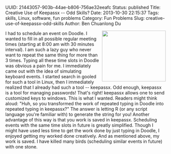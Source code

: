UUID: 21443057-903b-44ae-b806-756ae32eeafc
Status: published
Title: Creative Use of Keepassx -- Odd Skills?
Date: 2013-10-30 22:15:37
Tags: skills, Linux, software, fun problems
Category: Fun Problems
Slug: creative-use-of-keepassx-odd-skills
Author: Ben Chuanlong Du


<img src="http://www.legendu.net/media/logo/keepassx.jpeg"
width="200" height="160" align="right"/>

I had to schedule an event on Doodle.
I wanted to fill in all possible regular meeting times 
(starting at 8:00 am with 30 minutes interval).
I am such a lazy guy who never want to repeat the same thing for more than 3 times.
Typing all these time slots in Doodle was obvious a pain for me.
I immediately came out with the idea of simulating keyboard events. 
I started search in gooled for such a tool in Linux, 
then I immediately realized that I already had such a tool -- keepassx. 
Odd enough, keepassx is a tool for managing passwords!
That's right! 
keepassx allows one to send customized keys to windows.
This is what I wanted. 
Readers might think aloud: 
"Huh, 
so you transformed the work of repeated typing in Doodle into repeated typing in keepassx?"
The answer is letting R 
(or any script language you're familiar with) 
to generate the string for you!
Another advantage of this way is that you work is saved in keepassx.
Scheduling events with the same time slots in future is greatly simplified.
Though I might have used less time to get the work done 
by just typing in Doodle,
I enjoyed getting my worked done creatively. 
And as mentioned above, 
my work is saved. 
I have killed many birds (scheduling similar events in future) with one stone.




